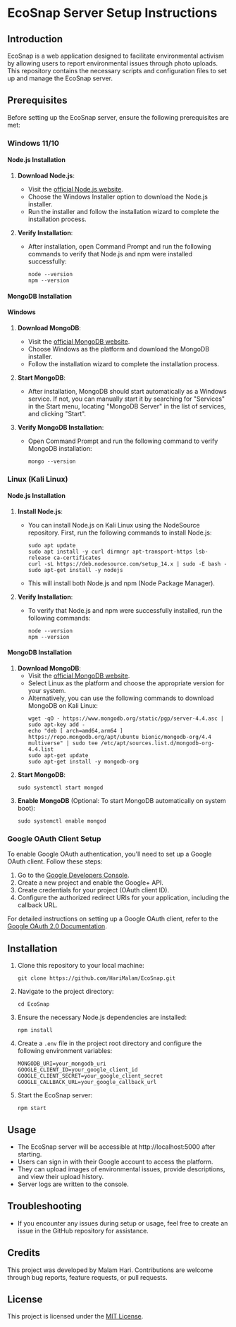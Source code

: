 # EcoSnap Server Setup Instructions

## Introduction
EcoSnap is a web application designed to facilitate environmental activism by allowing users to report environmental issues through photo uploads. This repository contains the necessary scripts and configuration files to set up and manage the EcoSnap server.

## Prerequisites
Before setting up the EcoSnap server, ensure the following prerequisites are met:


### Windows 11/10

#### Node.js Installation
1. **Download Node.js**:
    - Visit the [official Node.js website](https://nodejs.org/).
    - Choose the Windows Installer option to download the Node.js installer.
    - Run the installer and follow the installation wizard to complete the installation process.

2. **Verify Installation**:
    - After installation, open Command Prompt and run the following commands to verify that Node.js and npm were installed successfully:
        ```
        node --version
        npm --version
        ```

#### MongoDB Installation
#### Windows
1. **Download MongoDB**:
    - Visit the [official MongoDB website](https://www.mongodb.com/try/download/community).
    - Choose Windows as the platform and download the MongoDB installer.
    - Follow the installation wizard to complete the installation process.
    
2. **Start MongoDB**:
    - After installation, MongoDB should start automatically as a Windows service. If not, you can manually start it by searching for "Services" in the Start menu, locating "MongoDB Server" in the list of services, and clicking "Start".

3. **Verify MongoDB Installation**:
    - Open Command Prompt and run the following command to verify MongoDB installation:
        ```
        mongo --version
        ```


### Linux (Kali Linux)  

#### Node.js Installation
1. **Install Node.js**:
    - You can install Node.js on Kali Linux using the NodeSource repository. First, run the following commands to install Node.js:
        ```
        sudo apt update
        sudo apt install -y curl dirmngr apt-transport-https lsb-release ca-certificates
        curl -sL https://deb.nodesource.com/setup_14.x | sudo -E bash -
        sudo apt-get install -y nodejs
        ```
    - This will install both Node.js and npm (Node Package Manager).

2. **Verify Installation**:
    - To verify that Node.js and npm were successfully installed, run the following commands:
        ```
        node --version
        npm --version
        ```

#### MongoDB Installation
1. **Download MongoDB**:
    - Visit the [official MongoDB website](https://www.mongodb.com/try/download/community).
    - Select Linux as the platform and choose the appropriate version for your system.
    - Alternatively, you can use the following commands to download MongoDB on Kali Linux:
        ```
        wget -qO - https://www.mongodb.org/static/pgp/server-4.4.asc | sudo apt-key add -
        echo "deb [ arch=amd64,arm64 ] https://repo.mongodb.org/apt/ubuntu bionic/mongodb-org/4.4 multiverse" | sudo tee /etc/apt/sources.list.d/mongodb-org-4.4.list
        sudo apt-get update
        sudo apt-get install -y mongodb-org
        ```
2. **Start MongoDB**:
    ```
    sudo systemctl start mongod
    ```
3. **Enable MongoDB** (Optional: To start MongoDB automatically on system boot):
    ```
    sudo systemctl enable mongod
    ```



### Google OAuth Client Setup
To enable Google OAuth authentication, you'll need to set up a Google OAuth client. Follow these steps:
1. Go to the [Google Developers Console](https://console.developers.google.com/).
2. Create a new project and enable the Google+ API.
3. Create credentials for your project (OAuth client ID).
4. Configure the authorized redirect URIs for your application, including the callback URL.

For detailed instructions on setting up a Google OAuth client, refer to the [Google OAuth 2.0 Documentation](https://developers.google.com/identity/protocols/oauth2).

## Installation
1. Clone this repository to your local machine:
    ```
    git clone https://github.com/HariMalam/EcoSnap.git
    ```

2. Navigate to the project directory:
    ```
    cd EcoSnap
    ```

3. Ensure the necessary Node.js dependencies are installed:
    ```
    npm install
    ```

4. Create a `.env` file in the project root directory and configure the following environment variables:
    ```
    MONGODB_URI=your_mongodb_uri
    GOOGLE_CLIENT_ID=your_google_client_id
    GOOGLE_CLIENT_SECRET=your_google_client_secret
    GOOGLE_CALLBACK_URL=your_google_callback_url
    ```

5. Start the EcoSnap server:
    ```
    npm start
    ```
    
## Usage
- The EcoSnap server will be accessible at http://localhost:5000 after starting.
- Users can sign in with their Google account to access the platform.
- They can upload images of environmental issues, provide descriptions, and view their upload history.
- Server logs are written to the console.

## Troubleshooting
- If you encounter any issues during setup or usage, feel free to create an issue in the GitHub repository for assistance.

## Credits
This project was developed by Malam Hari. Contributions are welcome through bug reports, feature requests, or pull requests.

## License
This project is licensed under the [MIT License](LICENSE).

